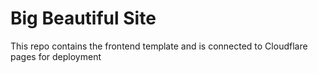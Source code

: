 # Big Beautiful Site
This repo contains the frontend template and is connected to Cloudflare pages for deployment



